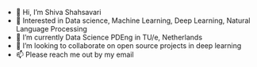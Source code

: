 - 👋 Hi, I’m Shiva Shahsavari
- 👀 Interested in Data science, Machine Learning, Deep Learning, Natural Language Processing
- 🌱 I’m currently Data Science PDEng in TU/e, Netherlands
- 💞️ I’m looking to collaborate on open source projects in deep learning
- 📫 Please reach me out by my email

<!---
shivaShahsavari/shivaShahsavari is a ✨ special ✨ repository because its `README.md` (this file) appears on your GitHub profile.
You can click the Preview link to take a look at your changes.
--->
